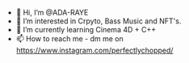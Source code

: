 - 👋 Hi, I’m @ADA-RAYE
- 👀 I’m interested in Crpyto, Bass Music and NFT's.
- 🌱 I’m currently learning Cinema 4D + C++
- 📫 How to reach me - dm me on https://www.instagram.com/perfectlychopped/

<!---
ADA-RAYE/ADA-RAYE is a ✨ special ✨ repository because its `README.md` (this file) appears on your GitHub profile.
You can click the Preview link to take a look at your changes.
--->
